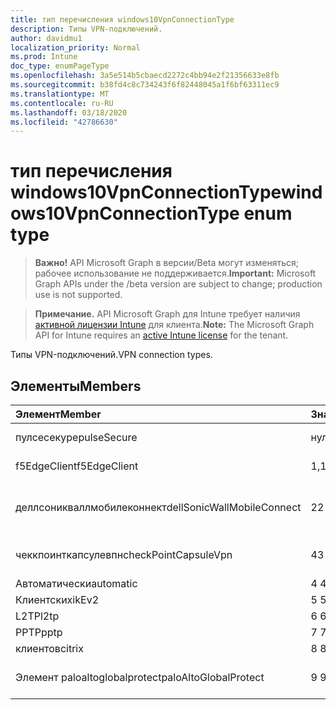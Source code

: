 ```yaml
---
title: тип перечисления windows10VpnConnectionType
description: Типы VPN-подключений.
author: davidmu1
localization_priority: Normal
ms.prod: Intune
doc_type: enumPageType
ms.openlocfilehash: 3a5e514b5cbaecd2272c4bb94e2f21356633e8fb
ms.sourcegitcommit: b38fd4c8c734243f6f82448045a1f6bf63311ec9
ms.translationtype: MT
ms.contentlocale: ru-RU
ms.lasthandoff: 03/18/2020
ms.locfileid: "42786630"
---
```

# <a name="windows10vpnconnectiontype-enum-type"></a><span data-ttu-id="424eb-103">тип перечисления windows10VpnConnectionType</span><span class="sxs-lookup"><span data-stu-id="424eb-103">windows10VpnConnectionType enum type</span></span>

> <span data-ttu-id="424eb-104">**Важно!** API Microsoft Graph в версии/Beta могут изменяться; рабочее использование не поддерживается.</span><span class="sxs-lookup"><span data-stu-id="424eb-104">**Important:** Microsoft Graph APIs under the /beta version are subject to change; production use is not supported.</span></span>

> <span data-ttu-id="424eb-105">**Примечание.** API Microsoft Graph для Intune требует наличия [активной лицензии Intune](https://go.microsoft.com/fwlink/?linkid=839381) для клиента.</span><span class="sxs-lookup"><span data-stu-id="424eb-105">**Note:** The Microsoft Graph API for Intune requires an [active Intune license](https://go.microsoft.com/fwlink/?linkid=839381) for the tenant.</span></span>

<span data-ttu-id="424eb-106">Типы VPN-подключений.</span><span class="sxs-lookup"><span data-stu-id="424eb-106">VPN connection types.</span></span>

## <a name="members"></a><span data-ttu-id="424eb-107">Элементы</span><span class="sxs-lookup"><span data-stu-id="424eb-107">Members</span></span>
|<span data-ttu-id="424eb-108">Элемент</span><span class="sxs-lookup"><span data-stu-id="424eb-108">Member</span></span>|<span data-ttu-id="424eb-109">Значение</span><span class="sxs-lookup"><span data-stu-id="424eb-109">Value</span></span>|<span data-ttu-id="424eb-110">Описание</span><span class="sxs-lookup"><span data-stu-id="424eb-110">Description</span></span>|
|:---|:---|:---|
|<span data-ttu-id="424eb-111">пулсесекуре</span><span class="sxs-lookup"><span data-stu-id="424eb-111">pulseSecure</span></span>|<span data-ttu-id="424eb-112">нуль</span><span class="sxs-lookup"><span data-stu-id="424eb-112">0</span></span>|<span data-ttu-id="424eb-113">Безопасный импульс.</span><span class="sxs-lookup"><span data-stu-id="424eb-113">Pulse Secure.</span></span>|
|<span data-ttu-id="424eb-114">f5EdgeClient</span><span class="sxs-lookup"><span data-stu-id="424eb-114">f5EdgeClient</span></span>|<span data-ttu-id="424eb-115">1,1</span><span class="sxs-lookup"><span data-stu-id="424eb-115">1</span></span>|<span data-ttu-id="424eb-116">Пограничный клиент F5.</span><span class="sxs-lookup"><span data-stu-id="424eb-116">F5 Edge Client.</span></span>|
|<span data-ttu-id="424eb-117">деллсоникваллмобилеконнект</span><span class="sxs-lookup"><span data-stu-id="424eb-117">dellSonicWallMobileConnect</span></span>|<span data-ttu-id="424eb-118">2</span><span class="sxs-lookup"><span data-stu-id="424eb-118">2</span></span>|<span data-ttu-id="424eb-119">Мобильное подключение Dell Сониквалл.</span><span class="sxs-lookup"><span data-stu-id="424eb-119">Dell SonicWALL Mobile Connection.</span></span>|
|<span data-ttu-id="424eb-120">чеккпоинткапсулевпн</span><span class="sxs-lookup"><span data-stu-id="424eb-120">checkPointCapsuleVpn</span></span>|<span data-ttu-id="424eb-121">4</span><span class="sxs-lookup"><span data-stu-id="424eb-121">3</span></span>|<span data-ttu-id="424eb-122">Проверка покапсулы VPN.</span><span class="sxs-lookup"><span data-stu-id="424eb-122">Check Point Capsule VPN.</span></span>|
|<span data-ttu-id="424eb-123">Автоматически</span><span class="sxs-lookup"><span data-stu-id="424eb-123">automatic</span></span>|<span data-ttu-id="424eb-124">4 </span><span class="sxs-lookup"><span data-stu-id="424eb-124">4</span></span>|<span data-ttu-id="424eb-125">Автоматически.</span><span class="sxs-lookup"><span data-stu-id="424eb-125">Automatic.</span></span>|
|<span data-ttu-id="424eb-126">Клиентских</span><span class="sxs-lookup"><span data-stu-id="424eb-126">ikEv2</span></span>|<span data-ttu-id="424eb-127">5 </span><span class="sxs-lookup"><span data-stu-id="424eb-127">5</span></span>|<span data-ttu-id="424eb-128">Клиентских.</span><span class="sxs-lookup"><span data-stu-id="424eb-128">IKEv2.</span></span>|
|<span data-ttu-id="424eb-129">L2TP</span><span class="sxs-lookup"><span data-stu-id="424eb-129">l2tp</span></span>|<span data-ttu-id="424eb-130">6 </span><span class="sxs-lookup"><span data-stu-id="424eb-130">6</span></span>|<span data-ttu-id="424eb-131">L2TP.</span><span class="sxs-lookup"><span data-stu-id="424eb-131">L2TP.</span></span>|
|<span data-ttu-id="424eb-132">PPTP</span><span class="sxs-lookup"><span data-stu-id="424eb-132">pptp</span></span>|<span data-ttu-id="424eb-133">7 </span><span class="sxs-lookup"><span data-stu-id="424eb-133">7</span></span>|<span data-ttu-id="424eb-134">PPTP.</span><span class="sxs-lookup"><span data-stu-id="424eb-134">PPTP.</span></span>|
|<span data-ttu-id="424eb-135">клиентов</span><span class="sxs-lookup"><span data-stu-id="424eb-135">citrix</span></span>|<span data-ttu-id="424eb-136">8 </span><span class="sxs-lookup"><span data-stu-id="424eb-136">8</span></span>|<span data-ttu-id="424eb-137">Клиентов.</span><span class="sxs-lookup"><span data-stu-id="424eb-137">Citrix.</span></span>|
|<span data-ttu-id="424eb-138">Элемент paloaltoglobalprotect</span><span class="sxs-lookup"><span data-stu-id="424eb-138">paloAltoGlobalProtect</span></span>|<span data-ttu-id="424eb-139">9 </span><span class="sxs-lookup"><span data-stu-id="424eb-139">9</span></span>|<span data-ttu-id="424eb-140">Palo Alto сети Глобалпротект.</span><span class="sxs-lookup"><span data-stu-id="424eb-140">Palo Alto Networks GlobalProtect.</span></span>|



